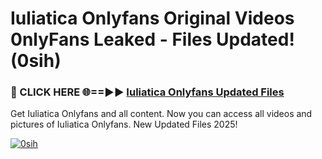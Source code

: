 # Iuliatica Onlyfans Original Videos 0nlyFans Leaked - Files Updated! (0sih)

<h3>🔴 CLICK HERE 🌐==►► <a href="https://tinyurl.com/ehrbuxhb" rel="nofollow">Iuliatica Onlyfans Updated Files</a></h3>

Get Iuliatica Onlyfans and all content. Now you can access all videos and pictures of Iuliatica Onlyfans. New Updated Files 2025!

[![0sih](https://i.imgur.com/lVYEuWS.gif)](https://tinyurl.com/ehrbuxhb)
